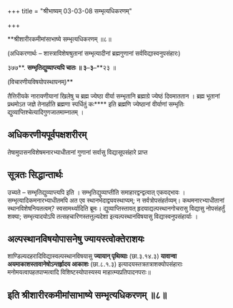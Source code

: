 +++
title = "श्रीभाष्यम् 03-03-08 सम्भृत्यधिकरणम्"

+++


**श्रीशारीरकमीमांसाभाष्ये सम्भृत्यधिकरणम् ॥८॥

(अधिकरणार्थः – शास्त्राविशेषश्रुतानां सम्भृत्यादीनां ब्रह्मगुणानां सर्वविद्यास्वनुपसंहारः)

३७७**. **सम्भृतिद्युव्याप्त्यपि चातः ॥ ३**–**३**–**२३ ॥

(विचारणीयविषयोपस्थापनम्)**

तैत्तिरीयके नारायणीयानां खिलेषु च ब्रह्म ज्येष्ठा वीर्या सम्भृतानि ब्रह्माग्रे ज्येष्ठं दिवमाततान । ब्रह्म भूतानां प्रथमोऽत जज्ञे तेनार्हाति ब्रह्मणा स्पर्धितुं कः**** इति ब्रह्मणि ज्येष्ठानां वीर्याणां सम्भृतिः द्युव्याप्तिश्चेत्यादिगुणजातमाम्नातम् ।

## अधिकरणीयपूर्वपक्षशरीरम्

तेषामुपासनविशेषमनारभ्याधीतानां गुणानां सर्वासु विद्यासूपसंहारे प्राप्त

## सूत्रतः सिद्धान्तार्थः

उच्यते – सम्भृतिद्युव्याप्त्यपि इति । सम्भृतिद्युव्याप्तीति समाहारद्वन्द्वत्वात् एकवद्भावः । सम्भृत्यादिकमनारभ्याधीतमपि अत एव स्थानभेदाद्व्यवस्थाप्यम्; न सर्वत्रोपसंहर्तव्यम्। कथमनारभ्याधीतानां स्थानविशेषनियतत्वम्? स्वसामर्थ्यादिति ब्रूमः। द्युव्याप्तिस्तावत् हृदयाद्यल्पस्थानगोचरासु विद्यासु नोपसंहर्तुं शक्या; सम्भृत्यादयोऽपि तत्सहचारिणस्तत्तुल्यदेशा इत्यल्पस्थानविषयासु विद्यास्वनुपसंहार्याः ।

## अल्पस्थानविषयोपासनेषु ज्यायस्त्वोक्तेराशयः

शाण्डिल्यदहरादिविद्यास्वल्पस्थानविषयासु **ज्यायान् पृथिव्याः** (छा.३.१४.३) **यावान्वा अयमाकाशस्तावानेषोऽन्तर्हृादय आकाशः** (छा.८.१.३) इत्यादयस्तत्रतत्राशक्योपसंहाराः मनोमयत्वापहतपाप्मत्वादि विशिष्टस्योपास्यस्य माहात्म्यप्रतिपादनपराः॥

## इति श्रीशारीरकमीमांसाभाष्ये सम्भृत्यधिकरणम् ॥८॥


